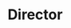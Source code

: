 ---
layout: post
weight: 110
name: Siang Lim
status: founder
title: Director
img: /assets/images/members/siang.png
email: wow@siang.ca
biography: >
  Siang graduated from UBC with distinction in chemical engineering (minor in computer science) and was selected as a 2017 Faculty of Applied Science Rising Star. He retired as Vice-Captain of the Chem-E-Car team and is currently serving on the advisory board of UBC Envision, working closely with team executives to help them achieve their organizational goals.
linkedin: https://www.linkedin.com/in/c-siang-lim-98535048
---